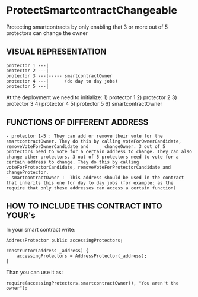 # ProtectSmartcontractChangeable
Protecting smartcontracts by only enabling that 3 or more out of 5 protectors can change the owner

VISUAL REPRESENTATION
---------------------

    protector 1 ---|
    protector 2 ---|
    protector 3 ---|----- smartcontractOwner 
    protector 4 ---|      (do day to day jobs)
    protector 5 ---|



At the deployment we need to initialize:
    1) protector 1
    2) protector 2
    3) protector 3
    4) protector 4
    5) protector 5
    6) smartcontractOwner

    
FUNCTIONS OF DIFFERENT ADDRESS
------------------------------

    - protector 1-5 : They can add or remove their vote for the smartcontractOwner. They do this by calling voteForOwnerCandidate, removeVoteForOwnerCandidate and      changeOwner. 3 out of 5 protectors need to vote for a certain address to change. They can also change other protectors. 3 out of 5 protectors need to vote for a certain address to change. They do this by calling voteForProtectorCandidate, removeVoteForProtectorCandidate and changeProtector.
    - smartcontractOwner :  This address should be used in the contract that inherits this one for day to day jobs (for example: as the require that only these addresses can access a certain function)
    
    
HOW TO INCLUDE THIS CONTRACT INTO YOUR's
----------------------------------------

In your smart contract write:

    AddressProtector public accessingProtectors;

    constructor(address _address) {
        accessingProtectors = AddressProtector(_address);
    }
    
Than you can use it as: 

    require(accessingProtectors.smartcontractOwner(), "You aren't the owner");
